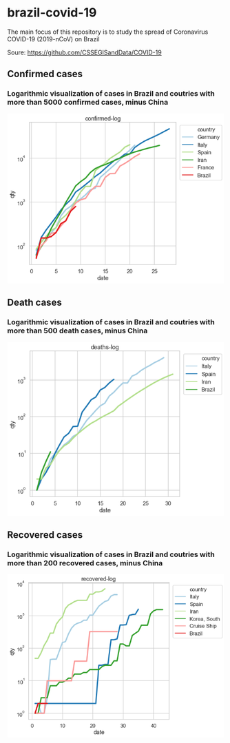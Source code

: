 # brazil-covid-19
The main focus of this repository is to study the spread of Coronavirus COVID-19 (2019-nCoV) on Brazil

Soure: https://github.com/CSSEGISandData/COVID-19

## Confirmed cases
### Logarithmic visualization of cases in Brazil and coutries with more than 5000 confirmed cases, minus China
![altlog_confirmed_brazil_plus_5000.pngtext](https://github.com/lcscarvalho/brazil-covid-19/blob/master/images/confirmed-log.png?raw=true)

## Death cases
### Logarithmic visualization of cases in Brazil and coutries with more than 500 death cases, minus China
![altlog_confirmed_brazil_plus_5000.pngtext](https://github.com/lcscarvalho/brazil-covid-19/blob/master/images/deaths-log.png?raw=true)

## Recovered cases
### Logarithmic visualization of cases in Brazil and coutries with more than 200 recovered cases, minus China
![altlog_confirmed_brazil_plus_5000.pngtext](https://github.com/lcscarvalho/brazil-covid-19/blob/master/images/recovered-log.png?raw=true)
